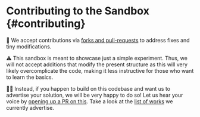 Contributing to the Sandbox                                             {#contributing}
===========================

🌿 We accept contributions via [forks and pull-requests](https://guides.github.com/activities/forking) to address fixes and tiny modifications.

⚠ This sandbox is meant to showcase just a simple experiment. Thus, we will not accept additions that modify the present structure as this will very likely overcomplicate the code, making it less instructive for those who want to learn the basics.

👍🏻 Instead, if you happen to build on this codebase and want us to advertise your solution, we will be very happy to do so! Let us hear your voice by [opening up a PR on this](../../../edit/master/docs/building-on-sandbox.md). Take a look at the [list of works](https://robotology.github.io/icub-gazebo-grasping-sandbox/building-on-sandbox.html) we currently advertise.
